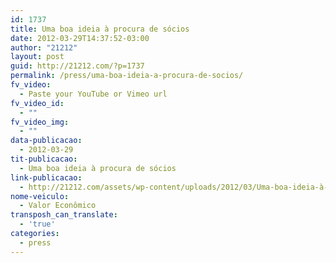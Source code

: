 ```yaml
---
id: 1737
title: Uma boa ideia à procura de sócios
date: 2012-03-29T14:37:52-03:00
author: "21212"
layout: post
guid: http://21212.com/?p=1737
permalink: /press/uma-boa-ideia-a-procura-de-socios/
fv_video:
  - Paste your YouTube or Vimeo url
fv_video_id:
  - ""
fv_video_img:
  - ""
data-publicacao:
  - 2012-03-29
tit-publicacao:
  - Uma boa ideia à procura de sócios
link-publicacao:
  - http://21212.com/assets/wp-content/uploads/2012/03/Uma-boa-ideia-à-procura-de-sócios.pdf
nome-veiculo:
  - Valor Econômico
transposh_can_translate:
  - 'true'
categories:
  - press
---
```


